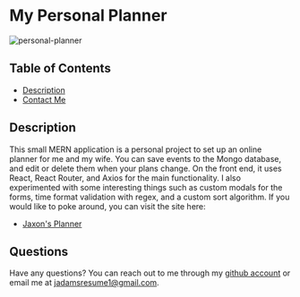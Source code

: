 # My Personal Planner
![personal-planner](https://user-images.githubusercontent.com/96997462/173263566-9f62df0f-794e-47d2-b2d9-1da0d2720bd5.JPG)
## Table of Contents
 - [Description](#description)
 - [Contact Me](#questions)
## Description
This small MERN application is a personal project to set up an online planner for me and my wife. You can save events to the Mongo database, and edit or delete them when your plans change. On the front end, it uses React, React Router, and Axios for the main functionality. I also experimented with some interesting things such as custom modals for the forms, time format validation with regex, and a custom sort algorithm. If you would like to poke around, you can visit the site here: 
 - [Jaxon's Planner](https://jaxon-planner.herokuapp.com)
## Questions
Have any questions? You can reach out to me through my [github account](https://github.com/JaxonAdams) or email me at [jadamsresume1@gmail.com](mailto:jadamsresume1@gmail.com).
